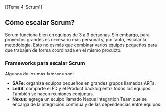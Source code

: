 [[Tema 4-Scrum]]

## Cómo escalar Scrum?
Scrum funciona bien en equipos de 3 a 9 personas. Sin embargo, para proyectos grandes es necesario más personal y, por tanto, escalar la metodología. Esto no es más que combinar varios equipos pequeños para que trabajen de forma coordinada en el mismo producto.

### Frameworks para escalar Scrum
Algunos de los más famosos son:
+ **SAFe:** organiza equipos pequeños en grandes grupos llamados ARTs. 
+ **LeSS:** comparte el PO y el Product backlog entre todos los equipos. También se hacen reuniones conjuntas.
+ **Nexus:** agrega un equipo llamado Nexus Integration Team que se encarga de la integración continua y de las dependencias entre equipos. 
